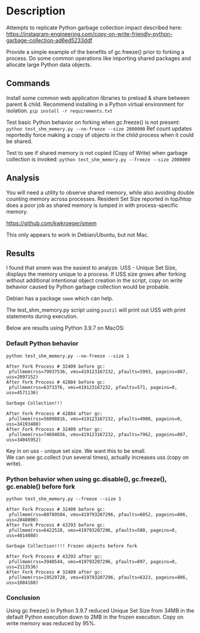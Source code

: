# Description

Attempts to replicate Python garbage collection impact described
here: 
https://instagram-engineering.com/copy-on-write-friendly-python-garbage-collection-ad6ed5233ddf

Provide a simple example of the benefits of gc.freeze() prior to forking a process.
Do some common operations like importing shared packages and allocate large Python data objects.

## Commands
Install some common web application libraries to preload & share between parent & child.
Recommend installing in a Python virtual environment for isolation.
`pip install -r requirements.txt`

Test basic Python behavior on forking when gc.freeze() is not present:
`python test_shm_memory.py --no-freeze --size 2000000`
Ref count updates reportedly force making a copy of objects in the child process when it could be shared.

Test to see if shared memory is not copied (Copy of Write) when garbage collection is invoked:
`python test_shm_memory.py --freeze --size 2000000`

## Analysis

You will need a utility to observe shared memory, while also avoiding double counting memory across processes.
Resident Set Size reported in top/htop does a poor job as shared memory is lumped in with process-specific memory.

https://github.com/kwkroeger/smem

This only appears to work in Debian/Ubuntu, but not Mac.

## Results

I found that smem was the easiest to analyze.  USS - Unique Set Size, displays the memory unique to a process.
If USS size grows after forking without additional intentional object creation in the script, copy on write behavior
caused by Python garbage collection would be probable.

Debian has a package `smem` which can help.

The test_shm_memory.py script using `psutil` will print out USS with print statements during execution.

Below are results using Python 3.9.7 on MacOS:

### Default Python behavior
`python test_shm_memory.py --no-freeze --size 1`
```
After Fork Process # 32409 before gc:
 pfullmem(rss=79937536, vms=419123167232, pfaults=5993, pageins=807, uss=2097152)
After Fork Process # 42884 before gc:
 pfullmem(rss=6373376, vms=419123167232, pfaults=571, pageins=0, uss=4571136)

Garbage Collection!!!

After Fork Process # 42884 after gc:
 pfullmem(rss=56098816, vms=419123167232, pfaults=4988, pageins=0, uss=34193408)
After Fork Process # 32409 after gc:
 pfullmem(rss=74694656, vms=419123167232, pfaults=7962, pageins=807, uss=34045952)
```
Key in on uss - unique set size. We want this to be small.  
We can see gc.collect (run several times), actually increases uss (copy on write).

### Python behavior when using gc.disable(), gc.freeze(), gc.enable() before fork
`python test_shm_memory.py --freeze --size 1`
```
After Fork Process # 32409 before gc:
 pfullmem(rss=80789504, vms=419793207296, pfaults=6052, pageins=806, uss=2048000)
After Fork Process # 43293 before gc:
 pfullmem(rss=6422528, vms=419793207296, pfaults=580, pageins=0, uss=4014080)

Garbage Collection!!!! Frozen objects before fork

After Fork Process # 43293 after gc:
 pfullmem(rss=3948544, vms=419793207296, pfaults=897, pageins=0, uss=2113536)
After Fork Process # 32409 after gc:
 pfullmem(rss=19529728, vms=419793207296, pfaults=6323, pageins=806, uss=1884160)
 ```

 ### Conclusion

 Using gc.freeze() in Python 3.9.7 reduced Unique Set Size from 34MB in the default Python execution down to 2MB in the frozen execution.
 Copy on write memory was reduced by 95%.